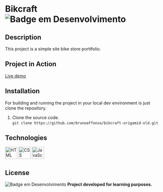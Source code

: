 # Bikcraft ![Badge em Desenvolvimento](https://img.shields.io/badge/Status-Finished-green)
## Description
This project is a simple site bike store portifolio.

## Project in Action
[Live demo](http://brunoaffonso.com/bikcraft)

## Installation
For building and running the project in your local dev environment is just clone the repository. 

1. Clone the source code. <br>
	`git clone https://github.com/brunoaffonso/bikcraft-origamid-old.git`

## Technologies
<div>
<a href="#" target="_blank"> <img src="https://upload.wikimedia.org/wikipedia/commons/6/61/HTML5_logo_and_wordmark.svg" alt="HTML" width="40" height="40"/></a>
<a href="#" target="_blank"> <img src="https://upload.wikimedia.org/wikipedia/commons/d/d5/CSS3_logo_and_wordmark.svg" alt="CSS" width="40" height="40"/></a>
<a href="#" target="_blank"> <img src="https://upload.wikimedia.org/wikipedia/commons/d/d4/Javascript-shield.svg" alt="JavaScript" width="40" height="40"/></a>
</div>

## License
![Badge em Desenvolvimento](https://img.shields.io/badge/Licence-MIT-green)
**Project developed for learning purposes.**
